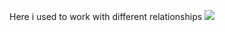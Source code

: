 Here i used to work with different relationships
<img src="/Users/vit20087/Downloads/Знімок екрана 2024-11-11 о 14.38.28.png"/>